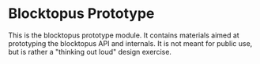 Blocktopus Prototype
====================

This is the blocktopus prototype module.  It contains materials aimed at
prototyping the blocktopus API and internals.  It is not meant for public
use, but is rather a "thinking out loud" design exercise.
